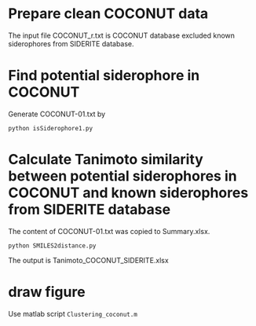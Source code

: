 # Prepare clean COCONUT data
The input file COCONUT_r.txt is COCONUT database excluded known siderophores from SIDERITE database.

# Find potential siderophore in COCONUT
Generate COCONUT-01.txt by
```
python isSiderophore1.py
```

# Calculate Tanimoto similarity between potential siderophores in COCONUT and known siderophores from SIDERITE database
The content of COCONUT-01.txt was copied to Summary.xlsx.
```
python SMILES2distance.py
```
The output is Tanimoto_COCONUT_SIDERITE.xlsx

# draw figure
Use matlab script ```Clustering_coconut.m```
